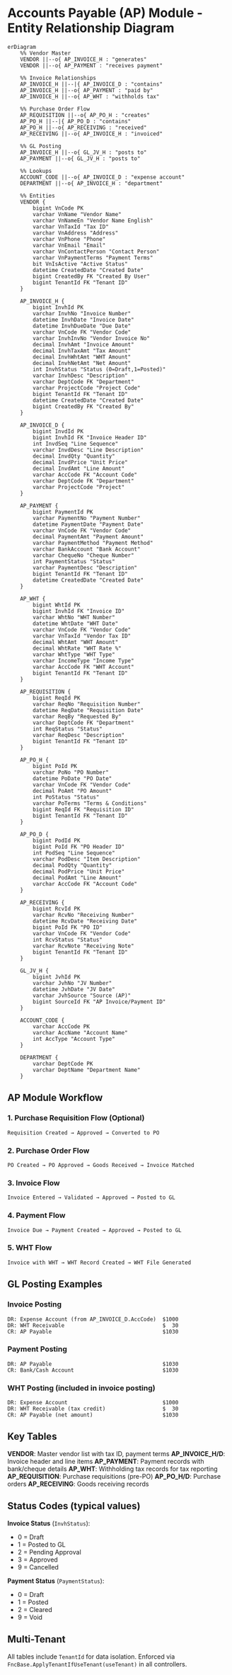 # Accounts Payable (AP) Module - Entity Relationship Diagram

```mermaid
erDiagram
    %% Vendor Master
    VENDOR ||--o{ AP_INVOICE_H : "generates"
    VENDOR ||--o{ AP_PAYMENT : "receives payment"

    %% Invoice Relationships
    AP_INVOICE_H ||--|{ AP_INVOICE_D : "contains"
    AP_INVOICE_H ||--o{ AP_PAYMENT : "paid by"
    AP_INVOICE_H ||--o{ AP_WHT : "withholds tax"

    %% Purchase Order Flow
    AP_REQUISITION ||--o{ AP_PO_H : "creates"
    AP_PO_H ||--|{ AP_PO_D : "contains"
    AP_PO_H ||--o{ AP_RECEIVING : "received"
    AP_RECEIVING ||--o{ AP_INVOICE_H : "invoiced"

    %% GL Posting
    AP_INVOICE_H ||--o{ GL_JV_H : "posts to"
    AP_PAYMENT ||--o{ GL_JV_H : "posts to"

    %% Lookups
    ACCOUNT_CODE ||--o{ AP_INVOICE_D : "expense account"
    DEPARTMENT ||--o{ AP_INVOICE_H : "department"

    %% Entities
    VENDOR {
        bigint VnCode PK
        varchar VnName "Vendor Name"
        varchar VnNameEn "Vendor Name English"
        varchar VnTaxId "Tax ID"
        varchar VnAddress "Address"
        varchar VnPhone "Phone"
        varchar VnEmail "Email"
        varchar VnContactPerson "Contact Person"
        varchar VnPaymentTerms "Payment Terms"
        bit VnIsActive "Active Status"
        datetime CreatedDate "Created Date"
        bigint CreatedBy FK "Created By User"
        bigint TenantId FK "Tenant ID"
    }

    AP_INVOICE_H {
        bigint InvhId PK
        varchar InvhNo "Invoice Number"
        datetime InvhDate "Invoice Date"
        datetime InvhDueDate "Due Date"
        varchar VnCode FK "Vendor Code"
        varchar InvhInvNo "Vendor Invoice No"
        decimal InvhAmt "Invoice Amount"
        decimal InvhTaxAmt "Tax Amount"
        decimal InvhWhtAmt "WHT Amount"
        decimal InvhNetAmt "Net Amount"
        int InvhStatus "Status (0=Draft,1=Posted)"
        varchar InvhDesc "Description"
        varchar DeptCode FK "Department"
        varchar ProjectCode "Project Code"
        bigint TenantId FK "Tenant ID"
        datetime CreatedDate "Created Date"
        bigint CreatedBy FK "Created By"
    }

    AP_INVOICE_D {
        bigint InvdId PK
        bigint InvhId FK "Invoice Header ID"
        int InvdSeq "Line Sequence"
        varchar InvdDesc "Line Description"
        decimal InvdQty "Quantity"
        decimal InvdPrice "Unit Price"
        decimal InvdAmt "Line Amount"
        varchar AccCode FK "Account Code"
        varchar DeptCode FK "Department"
        varchar ProjectCode "Project"
    }

    AP_PAYMENT {
        bigint PaymentId PK
        varchar PaymentNo "Payment Number"
        datetime PaymentDate "Payment Date"
        varchar VnCode FK "Vendor Code"
        decimal PaymentAmt "Payment Amount"
        varchar PaymentMethod "Payment Method"
        varchar BankAccount "Bank Account"
        varchar ChequeNo "Cheque Number"
        int PaymentStatus "Status"
        varchar PaymentDesc "Description"
        bigint TenantId FK "Tenant ID"
        datetime CreatedDate "Created Date"
    }

    AP_WHT {
        bigint WhtId PK
        bigint InvhId FK "Invoice ID"
        varchar WhtNo "WHT Number"
        datetime WhtDate "WHT Date"
        varchar VnCode FK "Vendor Code"
        varchar VnTaxId "Vendor Tax ID"
        decimal WhtAmt "WHT Amount"
        decimal WhtRate "WHT Rate %"
        varchar WhtType "WHT Type"
        varchar IncomeType "Income Type"
        varchar AccCode FK "WHT Account"
        bigint TenantId FK "Tenant ID"
    }

    AP_REQUISITION {
        bigint ReqId PK
        varchar ReqNo "Requisition Number"
        datetime ReqDate "Requisition Date"
        varchar ReqBy "Requested By"
        varchar DeptCode FK "Department"
        int ReqStatus "Status"
        varchar ReqDesc "Description"
        bigint TenantId FK "Tenant ID"
    }

    AP_PO_H {
        bigint PoId PK
        varchar PoNo "PO Number"
        datetime PoDate "PO Date"
        varchar VnCode FK "Vendor Code"
        decimal PoAmt "PO Amount"
        int PoStatus "Status"
        varchar PoTerms "Terms & Conditions"
        bigint ReqId FK "Requisition ID"
        bigint TenantId FK "Tenant ID"
    }

    AP_PO_D {
        bigint PodId PK
        bigint PoId FK "PO Header ID"
        int PodSeq "Line Sequence"
        varchar PodDesc "Item Description"
        decimal PodQty "Quantity"
        decimal PodPrice "Unit Price"
        decimal PodAmt "Line Amount"
        varchar AccCode FK "Account Code"
    }

    AP_RECEIVING {
        bigint RcvId PK
        varchar RcvNo "Receiving Number"
        datetime RcvDate "Receiving Date"
        bigint PoId FK "PO ID"
        varchar VnCode FK "Vendor Code"
        int RcvStatus "Status"
        varchar RcvNote "Receiving Note"
        bigint TenantId FK "Tenant ID"
    }

    GL_JV_H {
        bigint JvhId PK
        varchar JvhNo "JV Number"
        datetime JvhDate "JV Date"
        varchar JvhSource "Source (AP)"
        bigint SourceId FK "AP Invoice/Payment ID"
    }

    ACCOUNT_CODE {
        varchar AccCode PK
        varchar AccName "Account Name"
        int AccType "Account Type"
    }

    DEPARTMENT {
        varchar DeptCode PK
        varchar DeptName "Department Name"
    }
```

## AP Module Workflow

### 1. Purchase Requisition Flow (Optional)
```
Requisition Created → Approved → Converted to PO
```

### 2. Purchase Order Flow
```
PO Created → PO Approved → Goods Received → Invoice Matched
```

### 3. Invoice Flow
```
Invoice Entered → Validated → Approved → Posted to GL
```

### 4. Payment Flow
```
Invoice Due → Payment Created → Approved → Posted to GL
```

### 5. WHT Flow
```
Invoice with WHT → WHT Record Created → WHT File Generated
```

## GL Posting Examples

### Invoice Posting
```
DR: Expense Account (from AP_INVOICE_D.AccCode)  $1000
DR: WHT Receivable                               $  30
CR: AP Payable                                   $1030
```

### Payment Posting
```
DR: AP Payable                                   $1030
CR: Bank/Cash Account                            $1030
```

### WHT Posting (included in invoice posting)
```
DR: Expense Account                              $1000
DR: WHT Receivable (tax credit)                  $  30
CR: AP Payable (net amount)                      $1030
```

## Key Tables

**VENDOR**: Master vendor list with tax ID, payment terms
**AP_INVOICE_H/D**: Invoice header and line items
**AP_PAYMENT**: Payment records with bank/cheque details
**AP_WHT**: Withholding tax records for tax reporting
**AP_REQUISITION**: Purchase requisitions (pre-PO)
**AP_PO_H/D**: Purchase orders
**AP_RECEIVING**: Goods receiving records

## Status Codes (typical values)

**Invoice Status** (`InvhStatus`):
- 0 = Draft
- 1 = Posted to GL
- 2 = Pending Approval
- 3 = Approved
- 9 = Cancelled

**Payment Status** (`PaymentStatus`):
- 0 = Draft
- 1 = Posted
- 2 = Cleared
- 9 = Void

## Multi-Tenant

All tables include `TenantId` for data isolation.
Enforced via `FncBase.ApplyTenantIfUseTenant(useTenant)` in all controllers.
